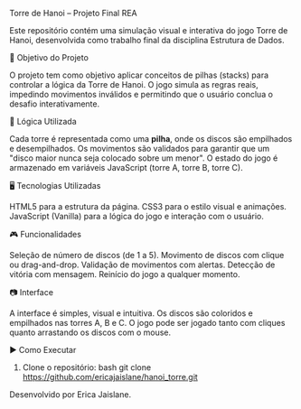Torre de Hanoi – Projeto Final REA

Este repositório contém uma simulação visual e interativa do jogo Torre de Hanoi, desenvolvida como trabalho final da disciplina Estrutura de Dados.

🎯 Objetivo do Projeto

O projeto tem como objetivo aplicar conceitos de pilhas (stacks) para controlar a lógica da Torre de Hanoi. O jogo simula as regras reais, impedindo movimentos inválidos e permitindo que o usuário conclua o desafio interativamente.

🧠 Lógica Utilizada

Cada torre é representada como uma **pilha**, onde os discos são empilhados e desempilhados.
Os movimentos são validados para garantir que um "disco maior nunca seja colocado sobre um menor".
O estado do jogo é armazenado em variáveis JavaScript (torre A, torre B, torre C).

🖥️ Tecnologias Utilizadas

HTML5 para a estrutura da página.
CSS3 para o estilo visual e animações.
JavaScript (Vanilla) para a lógica do jogo e interação com o usuário.

🎮 Funcionalidades

Seleção de número de discos (de 1 a 5).
Movimento de discos com clique ou drag-and-drop.
Validação de movimentos com alertas.
Detecção de vitória com mensagem.
Reinício do jogo a qualquer momento.

📷 Interface

A interface é simples, visual e intuitiva. Os discos são coloridos e empilhados nas torres A, B e C. O jogo pode ser jogado tanto com cliques quanto arrastando os discos com o mouse.

▶️ Como Executar

1. Clone o repositório:
   bash
   git clone https://github.com/ericajaislane/hanoi_torre.git

Desenvolvido por Erica Jaislane.
